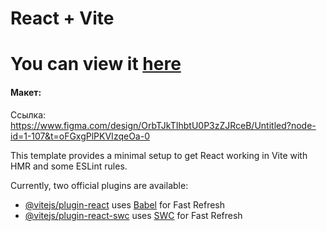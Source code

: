 # React + Vite

# You can view it [here](https://news-784cfamah-gulnazs-projects.vercel.app)

#### Макет:
Ссылка: https://www.figma.com/design/OrbTJkTIhbtU0P3zZJRceB/Untitled?node-id=1-107&t=oFGxgPlPKVIzqeOa-0

This template provides a minimal setup to get React working in Vite with HMR and some ESLint rules.

Currently, two official plugins are available:

- [@vitejs/plugin-react](https://github.com/vitejs/vite-plugin-react/blob/main/packages/plugin-react/README.md) uses [Babel](https://babeljs.io/) for Fast Refresh
- [@vitejs/plugin-react-swc](https://github.com/vitejs/vite-plugin-react-swc) uses [SWC](https://swc.rs/) for Fast Refresh
